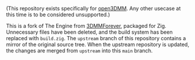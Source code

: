 (This repository exists specifically for [open3DMM](https://open3dmm.com). Any other usecase at this time is to be considered unsupported.)

This is a fork of The Engine from [3DMMForever](https://github.com/foone/3DMMForever), packaged for Zig. Unnecessary
files have been deleted, and the build system has been replaced with
`build.zig`. The `upstream` branch of this repository contains a mirror of the
original source tree. When the upstream repository is updated, the changes are
merged from `upstream` into this `main` branch.